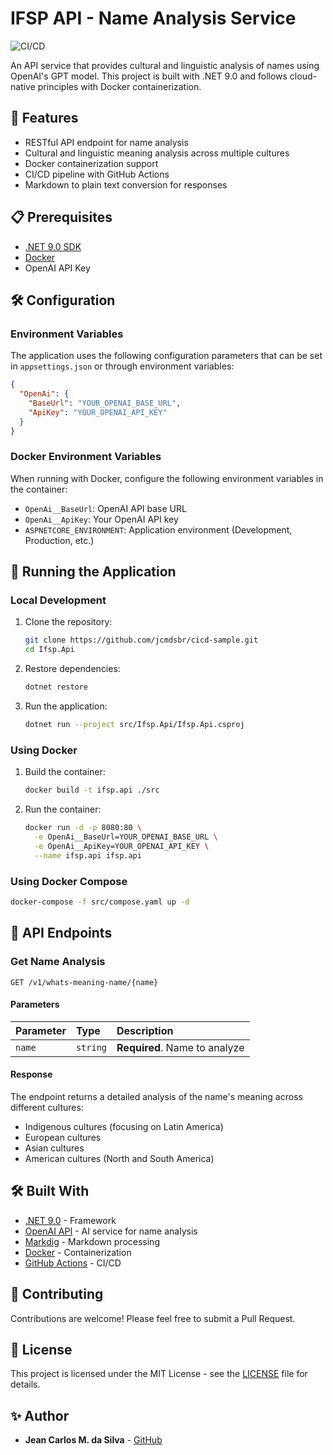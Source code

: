 # IFSP API - Name Analysis Service



![CI/CD](https://github.com/jcmdsbr/cicd-sample/actions/workflows/pipeline.yaml/badge.svg)

An API service that provides cultural and linguistic analysis of names using OpenAI's GPT model. This project is built with .NET 9.0 and follows cloud-native principles with Docker containerization.

## 🚀 Features

- RESTful API endpoint for name analysis
- Cultural and linguistic meaning analysis across multiple cultures
- Docker containerization support
- CI/CD pipeline with GitHub Actions
- Markdown to plain text conversion for responses

## 📋 Prerequisites

- [.NET 9.0 SDK](https://dotnet.microsoft.com/download)
- [Docker](https://www.docker.com/products/docker-desktop)
- OpenAI API Key

## 🛠️ Configuration

### Environment Variables

The application uses the following configuration parameters that can be set in `appsettings.json` or through environment variables:

```json
{
  "OpenAi": {
    "BaseUrl": "YOUR_OPENAI_BASE_URL",
    "ApiKey": "YOUR_OPENAI_API_KEY"
  }
}
```

### Docker Environment Variables

When running with Docker, configure the following environment variables in the container:

- `OpenAi__BaseUrl`: OpenAI API base URL
- `OpenAi__ApiKey`: Your OpenAI API key
- `ASPNETCORE_ENVIRONMENT`: Application environment (Development, Production, etc.)

## 🚀 Running the Application

### Local Development

1. Clone the repository:
   ```bash
   git clone https://github.com/jcmdsbr/cicd-sample.git
   cd Ifsp.Api
   ```

2. Restore dependencies:
   ```bash
   dotnet restore
   ```

3. Run the application:
   ```bash
   dotnet run --project src/Ifsp.Api/Ifsp.Api.csproj
   ```

### Using Docker

1. Build the container:
   ```bash
   docker build -t ifsp.api ./src
   ```

2. Run the container:
   ```bash
   docker run -d -p 8080:80 \
     -e OpenAi__BaseUrl=YOUR_OPENAI_BASE_URL \
     -e OpenAi__ApiKey=YOUR_OPENAI_API_KEY \
     --name ifsp.api ifsp.api
   ```

### Using Docker Compose

```bash
docker-compose -f src/compose.yaml up -d
```

## 🔌 API Endpoints

### Get Name Analysis

```http
GET /v1/whats-meaning-name/{name}
```

#### Parameters

| Parameter | Type     | Description                |
| :-------- | :------- | :------------------------- |
| `name`    | `string` | **Required**. Name to analyze |

#### Response

The endpoint returns a detailed analysis of the name's meaning across different cultures:
- Indigenous cultures (focusing on Latin America)
- European cultures
- Asian cultures
- American cultures (North and South America)

## 🛠️ Built With

- [.NET 9.0](https://dotnet.microsoft.com/) - Framework
- [OpenAI API](https://openai.com/) - AI service for name analysis
- [Markdig](https://github.com/xoofx/markdig) - Markdown processing
- [Docker](https://www.docker.com/) - Containerization
- [GitHub Actions](https://github.com/features/actions) - CI/CD

## 👥 Contributing

Contributions are welcome! Please feel free to submit a Pull Request.

## 📝 License

This project is licensed under the MIT License - see the [LICENSE](LICENSE) file for details.

## ✨ Author

* **Jean Carlos M. da Silva** - [GitHub](https://github.com/jcmdsbr)